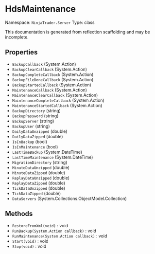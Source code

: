# HdsMaintenance

Namespace: `NinjaTrader.Server`
Type: class

This documentation is generated from reflection scaffolding and may be incomplete.

## Properties
- `BackupCallback` (System.Action<string>)
- `BackupClearCallback` (System.Action)
- `BackupCompleteCallback` (System.Action)
- `BackupFileDoneCallback` (System.Action<string>)
- `BackupStartedCallback` (System.Action)
- `MaintenanceCallback` (System.Action<string>)
- `MaintenanceClearCallback` (System.Action)
- `MaintenanceCompleteCallback` (System.Action)
- `MaintenanceStartedCallback` (System.Action)
- `BackupDirectory` (string)
- `BackupPassword` (string)
- `BackupServer` (string)
- `BackupUser` (string)
- `DailyDataUnzipped` (double)
- `DailyDataZipped` (double)
- `IsInBackup` (bool)
- `IsInMaintenance` (bool)
- `LastTimeBackup` (System.DateTime)
- `LastTimeMaintenance` (System.DateTime)
- `MigrationDirectory` (string)
- `MinuteDataUnzipped` (double)
- `MinuteDataZipped` (double)
- `ReplayDataUnzipped` (double)
- `ReplayDataZipped` (double)
- `TickDataUnzipped` (double)
- `TickDataZipped` (double)
- `DataServers` (System.Collections.ObjectModel.Collection<string>)

## Methods
- `RestoreFromXml(void)` : void
- `RunBackup(System.Action callback)` : void
- `RunMaintenance(System.Action callback)` : void
- `Start(void)` : void
- `Stop(void)` : void

